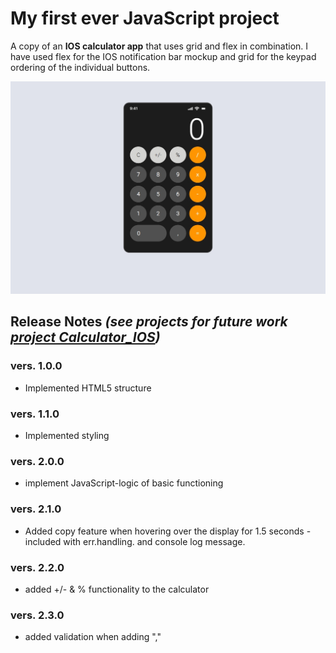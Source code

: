 # My first ever JavaScript project

A copy of an **IOS calculator app** that uses grid and flex in combination. I have used flex for the IOS notification bar mockup and grid for the keypad ordering of the individual buttons.

![preview of a IOS calculator clone](/Design/SnapShot.jpg)

## Release Notes **_(see projects for future work [project Calculator_IOS](https://github.com/users/LegendaryQuill/projects/2))_**

### vers. 1.0.0

- Implemented HTML5 structure

### vers. 1.1.0

- Implemented styling

### vers. 2.0.0

- implement JavaScript-logic of basic functioning

### vers. 2.1.0

- Added copy feature when hovering over the display for 1.5 seconds - included with err.handling. and console log message.

### vers. 2.2.0

- added +/- & % functionality to the calculator

### vers. 2.3.0

- added validation when adding ","
